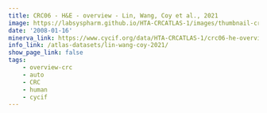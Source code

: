 ```yaml
---
title: CRC06 - H&E - overview - Lin, Wang, Coy et al., 2021
image: https://labsyspharm.github.io/HTA-CRCATLAS-1/images/thumbnail-crc06-he-overview.jpg
date: '2008-01-16'
minerva_link: https://www.cycif.org/data/HTA-CRCATLAS-1/crc06-he-overview
info_link: /atlas-datasets/lin-wang-coy-2021/
show_page_link: false
tags:
    - overview-crc
    - auto
    - CRC
    - human
    - cycif
---
```

